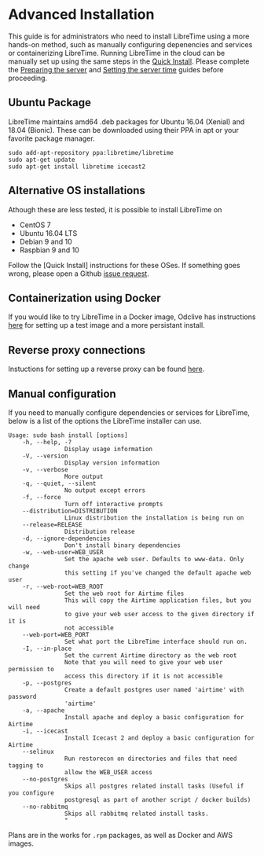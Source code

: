# Advanced Installation

 This guide is for administrators who need to install LibreTime using a more hands-on method, such as
 manually configuring depenencies and services or containerizing LibreTime. Running LibreTime in the cloud can be manually set up using the same steps in the
 [Quick Install](quickstart). Please complete the [Preparing the server](preparing-the-server) and
[Setting the server time](manual/setting-the-server-time/index) guides before proceeding.

## Ubuntu Package
LibreTime maintains amd64 .deb packages for Ubuntu 16.04 (Xenial) and 18.04
(Bionic). These can be downloaded using their PPA in apt or your favorite package manager.

```
sudo add-apt-repository ppa:libretime/libretime
sudo apt-get update
sudo apt-get install libretime icecast2
```

## Alternative OS installations
Athough these are less tested, it is possible to install LibreTime on

- CentOS 7
- Ubuntu 16.04 LTS
- Debian 9 and 10
- Raspbian 9 and 10

Follow the [Quick Install] instructions for these OSes. If something goes wrong, please open a Github
[issue request](https://github.com/LibreTime/libretime/issues).

## Containerization using Docker

If you would like to try LibreTime in a Docker image,
Odclive has instructions [here](https://github.com/kessibi/libretime-docker) for setting up a test image
and a more persistant install.

## Reverse proxy connections

Instuctions for setting up a reverse proxy can be found [here](reverse-proxy).

## Manual configuration

If you need to manually configure dependencies or services for LibreTime, below is a list of the options
the LibreTime installer can use.

```
Usage: sudo bash install [options]
    -h, --help, -?
                Display usage information
    -V, --version
                Display version information
    -v, --verbose
                More output
    -q, --quiet, --silent
                No output except errors
    -f, --force
                Turn off interactive prompts
    --distribution=DISTRIBUTION
                Linux distribution the installation is being run on
    --release=RELEASE
                Distribution release
    -d, --ignore-dependencies
                Don't install binary dependencies
    -w, --web-user=WEB_USER
                Set the apache web user. Defaults to www-data. Only change
                this setting if you've changed the default apache web user
    -r, --web-root=WEB_ROOT
                Set the web root for Airtime files
                This will copy the Airtime application files, but you will need
                to give your web user access to the given directory if it is 
                not accessible
    --web-port=WEB_PORT
                Set what port the LibreTime interface should run on.
    -I, --in-place
                Set the current Airtime directory as the web root
                Note that you will need to give your web user permission to 
                access this directory if it is not accessible
    -p, --postgres
                Create a default postgres user named 'airtime' with password
                'airtime'
    -a, --apache
                Install apache and deploy a basic configuration for Airtime
    -i, --icecast
                Install Icecast 2 and deploy a basic configuration for Airtime
    --selinux
                Run restorecon on directories and files that need tagging to
                allow the WEB_USER access
    --no-postgres
                Skips all postgres related install tasks (Useful if you configure
                postgresql as part of another script / docker builds)
    --no-rabbitmq
                Skips all rabbitmq related install tasks.
                "
```

Plans are in the works for `.rpm` packages, as well as Docker and AWS images.
